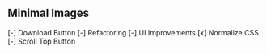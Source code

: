 ## Minimal Images

[-] Download Button
[-] Refactoring
[-] UI Improvements
[x] Normalize CSS
[-] Scroll Top Button

